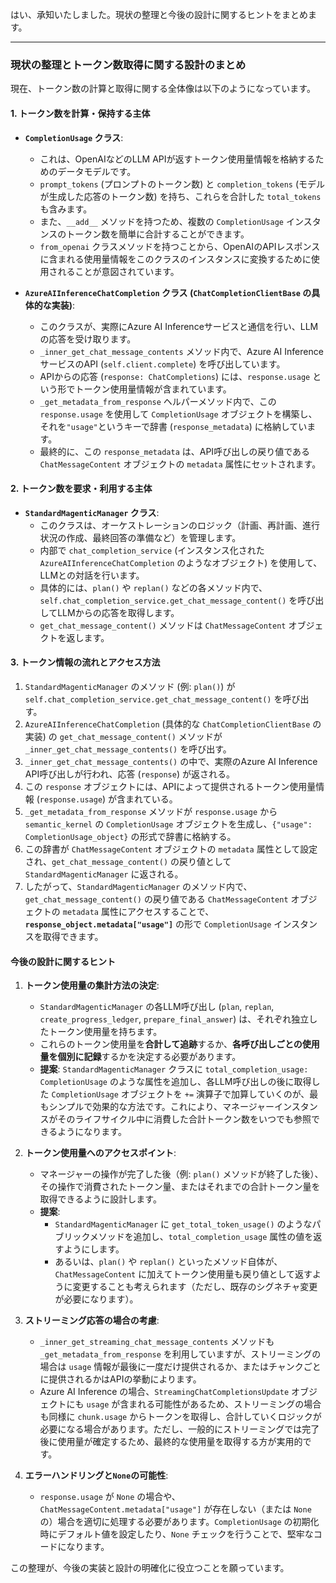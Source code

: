 はい、承知いたしました。現状の整理と今後の設計に関するヒントをまとめます。

---

### **現状の整理とトークン数取得に関する設計のまとめ**

現在、トークン数の計算と取得に関する全体像は以下のようになっています。

#### **1. トークン数を計算・保持する主体**

* **`CompletionUsage` クラス**:
    * これは、OpenAIなどのLLM APIが返すトークン使用量情報を格納するためのデータモデルです。
    * `prompt_tokens` (プロンプトのトークン数) と `completion_tokens` (モデルが生成した応答のトークン数) を持ち、これらを合計した `total_tokens` も含みます。
    * また、`__add__` メソッドを持つため、複数の `CompletionUsage` インスタンスのトークン数を簡単に合計することができます。
    * `from_openai` クラスメソッドを持つことから、OpenAIのAPIレスポンスに含まれる使用量情報をこのクラスのインスタンスに変換するために使用されることが意図されています。

* **`AzureAIInferenceChatCompletion` クラス (`ChatCompletionClientBase` の具体的な実装)**:
    * このクラスが、実際にAzure AI Inferenceサービスと通信を行い、LLMの応答を受け取ります。
    * `_inner_get_chat_message_contents` メソッド内で、Azure AI InferenceサービスのAPI (`self.client.complete`) を呼び出しています。
    * APIからの応答 (`response: ChatCompletions`) には、`response.usage` という形でトークン使用量情報が含まれています。
    * `_get_metadata_from_response` ヘルパーメソッド内で、この `response.usage` を使用して `CompletionUsage` オブジェクトを構築し、それを`"usage"`というキーで辞書 (`response_metadata`) に格納しています。
    * 最終的に、この `response_metadata` は、API呼び出しの戻り値である `ChatMessageContent` オブジェクトの `metadata` 属性にセットされます。

#### **2. トークン数を要求・利用する主体**

* **`StandardMagenticManager` クラス**:
    * このクラスは、オーケストレーションのロジック（計画、再計画、進行状況の作成、最終回答の準備など）を管理します。
    * 内部で `chat_completion_service` (インスタンス化された `AzureAIInferenceChatCompletion` のようなオブジェクト) を使用して、LLMとの対話を行います。
    * 具体的には、`plan()` や `replan()` などの各メソッド内で、`self.chat_completion_service.get_chat_message_content()` を呼び出してLLMからの応答を取得します。
    * `get_chat_message_content()` メソッドは `ChatMessageContent` オブジェクトを返します。

#### **3. トークン情報の流れとアクセス方法**

1.  `StandardMagenticManager` のメソッド (例: `plan()`) が `self.chat_completion_service.get_chat_message_content()` を呼び出す。
2.  `AzureAIInferenceChatCompletion` (具体的な `ChatCompletionClientBase` の実装) の `get_chat_message_content()` メソッドが `_inner_get_chat_message_contents()` を呼び出す。
3.  `_inner_get_chat_message_contents()` の中で、実際のAzure AI Inference API呼び出しが行われ、応答 (`response`) が返される。
4.  この `response` オブジェクトには、APIによって提供されるトークン使用量情報 (`response.usage`) が含まれている。
5.  `_get_metadata_from_response` メソッドが `response.usage` から `semantic_kernel` の `CompletionUsage` オブジェクトを生成し、`{"usage": CompletionUsage_object}` の形式で辞書に格納する。
6.  この辞書が `ChatMessageContent` オブジェクトの `metadata` 属性として設定され、`get_chat_message_content()` の戻り値として `StandardMagenticManager` に返される。
7.  したがって、`StandardMagenticManager` のメソッド内で、`get_chat_message_content()` の戻り値である `ChatMessageContent` オブジェクトの `metadata` 属性にアクセスすることで、**`response_object.metadata["usage"]`** の形で `CompletionUsage` インスタンスを取得できます。

#### **今後の設計に関するヒント**

1.  **トークン使用量の集計方法の決定**:
    * `StandardMagenticManager` の各LLM呼び出し (`plan`, `replan`, `create_progress_ledger`, `prepare_final_answer`) は、それぞれ独立したトークン使用量を持ちます。
    * これらのトークン使用量を**合計して追跡**するか、**各呼び出しごとの使用量を個別に記録**するかを決定する必要があります。
    * **提案**: `StandardMagenticManager` クラスに `total_completion_usage: CompletionUsage` のような属性を追加し、各LLM呼び出しの後に取得した `CompletionUsage` オブジェクトを `+=` 演算子で加算していくのが、最もシンプルで効果的な方法です。これにより、マネージャーインスタンスがそのライフサイクル中に消費した合計トークン数をいつでも参照できるようになります。

2.  **トークン使用量へのアクセスポイント**:
    * マネージャーの操作が完了した後（例: `plan()` メソッドが終了した後）、その操作で消費されたトークン量、またはそれまでの合計トークン量を取得できるように設計します。
    * **提案**:
        * `StandardMagenticManager` に `get_total_token_usage()` のようなパブリックメソッドを追加し、`total_completion_usage` 属性の値を返すようにします。
        * あるいは、`plan()` や `replan()` といったメソッド自体が、`ChatMessageContent` に加えてトークン使用量も戻り値として返すように変更することも考えられます（ただし、既存のシグネチャ変更が必要になります）。

3.  **ストリーミング応答の場合の考慮**:
    * `_inner_get_streaming_chat_message_contents` メソッドも `_get_metadata_from_response` を利用していますが、ストリーミングの場合は `usage` 情報が最後に一度だけ提供されるか、またはチャンクごとに提供されるかはAPIの挙動によります。
    * Azure AI Inference の場合、`StreamingChatCompletionsUpdate` オブジェクトにも `usage` が含まれる可能性があるため、ストリーミングの場合も同様に `chunk.usage` からトークンを取得し、合計していくロジックが必要になる場合があります。ただし、一般的にストリーミングでは完了後に使用量が確定するため、最終的な使用量を取得する方が実用的です。

4.  **エラーハンドリングと`None`の可能性**:
    * `response.usage` が `None` の場合や、`ChatMessageContent.metadata["usage"]` が存在しない（または `None` の）場合を適切に処理する必要があります。`CompletionUsage` の初期化時にデフォルト値を設定したり、`None` チェックを行うことで、堅牢なコードになります。

この整理が、今後の実装と設計の明確化に役立つことを願っています。